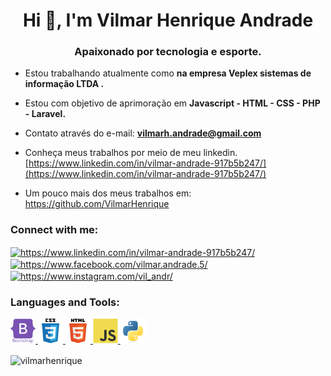 <h1 align="center">Hi 👋, I'm Vilmar Henrique Andrade</h1>
<h3 align="center">Apaixonado por tecnologia e esporte.</h3>

- Estou trabalhando atualmente como **na empresa Veplex sistemas de informação LTDA .**

- Estou com objetivo de aprimoração em **Javascript - HTML - CSS - PHP - Laravel.**

- Contato através do e-mail: **vilmarh.andrade@gmail.com**

- Conheça meus trabalhos por meio de meu linkedin. [https://www.linkedin.com/in/vilmar-andrade-917b5b247/](https://www.linkedin.com/in/vilmar-andrade-917b5b247/)

- Um pouco mais dos meus trabalhos em: https://github.com/VilmarHenrique

<h3 align="left">Connect with me:</h3>
<p align="left">
<a href="https://linkedin.com/in/https://www.linkedin.com/in/vilmar-andrade-917b5b247/" target="blank"><img align="center" src="https://raw.githubusercontent.com/rahuldkjain/github-profile-readme-generator/master/src/images/icons/Social/linked-in-alt.svg" alt="https://www.linkedin.com/in/vilmar-andrade-917b5b247/" height="30" width="40" /></a>
<a href="https://fb.com/https://www.facebook.com/vilmar.andrade.5/" target="blank"><img align="center" src="https://raw.githubusercontent.com/rahuldkjain/github-profile-readme-generator/master/src/images/icons/Social/facebook.svg" alt="https://www.facebook.com/vilmar.andrade.5/" height="30" width="40" /></a>
<a href="https://instagram.com/https://www.instagram.com/vil_andr/" target="blank"><img align="center" src="https://raw.githubusercontent.com/rahuldkjain/github-profile-readme-generator/master/src/images/icons/Social/instagram.svg" alt="https://www.instagram.com/vil_andr/" height="30" width="40" /></a>
</p>

<h3 align="left">Languages and Tools:</h3>
<p align="left"> <a href="https://getbootstrap.com" target="_blank" rel="noreferrer"> <img src="https://raw.githubusercontent.com/devicons/devicon/master/icons/bootstrap/bootstrap-plain-wordmark.svg" alt="bootstrap" width="40" height="40"/> </a> <a href="https://www.w3schools.com/css/" target="_blank" rel="noreferrer"> <img src="https://raw.githubusercontent.com/devicons/devicon/master/icons/css3/css3-original-wordmark.svg" alt="css3" width="40" height="40"/> </a> <a href="https://www.w3.org/html/" target="_blank" rel="noreferrer"> <img src="https://raw.githubusercontent.com/devicons/devicon/master/icons/html5/html5-original-wordmark.svg" alt="html5" width="40" height="40"/> </a> <a href="https://developer.mozilla.org/en-US/docs/Web/JavaScript" target="_blank" rel="noreferrer"> <img src="https://raw.githubusercontent.com/devicons/devicon/master/icons/javascript/javascript-original.svg" alt="javascript" width="40" height="40"/> </a> <a href="https://www.python.org" target="_blank" rel="noreferrer"> <img src="https://raw.githubusercontent.com/devicons/devicon/master/icons/python/python-original.svg" alt="python" width="40" height="40"/> </a> </p>

<p><img align="center" src="https://github-readme-stats.vercel.app/api/top-langs?username=vilmarhenrique&show_icons=true&locale=en&layout=compact" alt="vilmarhenrique" /></p>


